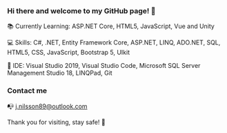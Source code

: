### Hi there and welcome to my GitHub page! 👋

:books: Currently Learning: ASP.NET Core, HTML5, JavaScript, Vue and Unity

:computer: Skills: C#, .NET, Entity Framework Core, ASP.NET, LINQ, ADO.NET, SQL, HTML5, CSS, JavaScript, Bootstrap 5, UIkit

:floppy_disk: IDE: Visual Studio 2019, Visual Studio Code, Microsoft SQL Server Management Studio 18, LINQPad, Git

### Contact me

:mailbox_with_no_mail: j.nilsson89@outlook.com

Thank you for visiting, stay safe! :pray:
